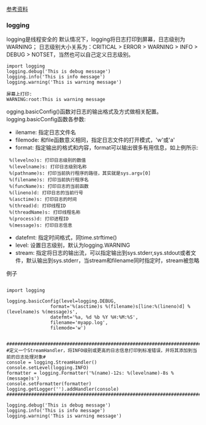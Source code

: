 [参考资料](https://www.cnblogs.com/dkblog/archive/2011/08/26/2155018.html)
### logging
logging是线程安全的
默认情况下，logging将日志打印到屏幕，日志级别为WARNING；
日志级别大小关系为：CRITICAL > ERROR > WARNING > INFO > DEBUG > NOTSET，当然也可以自己定义日志级别。

```
import logging
logging.debug('This is debug message')
logging.info('This is info message')
logging.warning('This is warning message')

屏幕上打印:
WARNING:root:This is warning message
```
ogging.basicConfig()函数对日志的输出格式及方式做相关配置。logging.basicConfig函数各参数:
* ilename: 指定日志文件名
* filemode: 和file函数意义相同，指定日志文件的打开模式，'w'或'a'
* format: 指定输出的格式和内容，format可以输出很多有用信息，如上例所示:
```
 %(levelno)s: 打印日志级别的数值
 %(levelname)s: 打印日志级别名称
 %(pathname)s: 打印当前执行程序的路径，其实就是sys.argv[0]
 %(filename)s: 打印当前执行程序名
 %(funcName)s: 打印日志的当前函数
 %(lineno)d: 打印日志的当前行号
 %(asctime)s: 打印日志的时间
 %(thread)d: 打印线程ID
 %(threadName)s: 打印线程名称
 %(process)d: 打印进程ID
 %(message)s: 打印日志信息
```
* datefmt: 指定时间格式，同time.strftime()
* level: 设置日志级别，默认为logging.WARNING
* stream: 指定将日志的输出流，可以指定输出到sys.stderr,sys.stdout或者文件，默认输出到sys.stderr，当stream和filename同时指定时，stream被忽略

例子
```

import logging

logging.basicConfig(level=logging.DEBUG,
                format='%(asctime)s %(filename)s[line:%(lineno)d] %(levelname)s %(message)s',
                datefmt='%a, %d %b %Y %H:%M:%S',
                filename='myapp.log',
                filemode='w')


#################################################################################################
#定义一个StreamHandler，将INFO级别或更高的日志信息打印到标准错误，并将其添加到当前的日志处理对象#
console = logging.StreamHandler()
console.setLevel(logging.INFO)
formatter = logging.Formatter('%(name)-12s: %(levelname)-8s %(message)s')
console.setFormatter(formatter)
logging.getLogger('').addHandler(console)
#################################################################################################

logging.debug('This is debug message')
logging.info('This is info message')
logging.warning('This is warning message')
```
